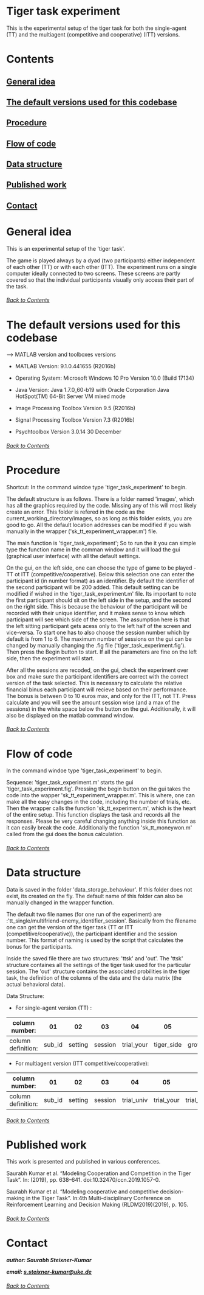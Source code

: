 # Tiger task experiment
This is the experimental setup of the tiger task for both the single-agent (TT) and the multiagent (competitive and cooperative) (ITT) versions.

# Contents
## [General idea](https://github.com/SteixnerKumar/tiger_task_experiment/blob/master/README.md#general-idea-1)
## [The default versions used for this codebase](https://github.com/SteixnerKumar/tiger_task_experiment/blob/master/README.md#the-default-versions-used-for-this-codebase-1)
## [Procedure](https://github.com/SteixnerKumar/tiger_task_experiment/blob/master/README.md#procedure-1)
## [Flow of code](https://github.com/SteixnerKumar/tiger_task_experiment/blob/master/README.md#flow-of-code-1)
## [Data structure](https://github.com/SteixnerKumar/tiger_task_experiment/blob/master/README.md#data-structure-1)
## [Published work](https://github.com/SteixnerKumar/tiger_task_experiment/blob/master/README.md#published-work-1)
## [Contact](https://github.com/SteixnerKumar/tiger_task_experiment/blob/master/README.md#contact-1)

# General idea
This is an experimental setup of the 'tiger task'.

The game is played always by a dyad (two participants) either independent of each other (TT) or with each other (ITT).
The experiment runs on a single computer ideally connected to two screens. These screens are partly covered so that the individual participants visually only access their part of the task.

###### [Back to Contents](https://github.com/SteixnerKumar/tiger_task_experiment/blob/master/README.md#Contents)

# The default versions used for this codebase
--> MATLAB version and toolboxes versions 

+ MATLAB Version: 9.1.0.441655 (R2016b)

+ Operating System: Microsoft Windows 10 Pro Version 10.0 (Build 17134)

+ Java Version: Java 1.7.0_60-b19 with Oracle Corporation Java HotSpot(TM) 64-Bit Server VM mixed mode

+ Image Processing Toolbox                              Version 9.5         (R2016b)                

+ Signal Processing Toolbox                             Version 7.3         (R2016b)     

+ Psychtoolbox                                          Version 3.0.14      30 December
###### [Back to Contents](https://github.com/SteixnerKumar/tiger_task_experiment/blob/master/README.md#Contents)

# Procedure
Shortcut: In the command windoe type 'tiger_task_experiment' to begin.

The default structure is as follows.
There is a folder named 'images', which has all the graphics required by the code. Missing any of this will most likely create an error. This folder is refered in the code as the current_working_directory/images, so as long as this folder exists, you are good to go. All the default location addresses can be modified if you wish manually in the wrapper ('sk_tt_experiment_wrapper.m') file.

The main function is 'tiger_task_experiment'; So to run the it you can simple type the function name in the comman window and it will load the gui (graphical user interface) with all the default settings.

On the gui, on the left side, one can choose the type of game to be played - TT ot ITT (competitive/cooperative).
Below this selection one can enter the participant id (in number format) as an identifier. By default the identifier of the second participant will be 200 added. This default setting can be modified if wished in the 'tiger_task_experiment.m' file. Its important to note the first participant should sit on the left side in the setup, and the second on the right side. This is because the behaviour of the participant will be recorded with their unique identifier, and it makes sense to know which participant will see which side of the screen. The assumption here is that the left sitting participant gets acess only to the left half of the screen and vice-versa. 
To start one has to also choose the session number which by default is from 1 to 6. The maximum number of sessions on the gui can be changed by manually changing the .fig file ('tiger_task_experiment.fig'). Then press the Begin button to start. If all the parameters are fine on the left side, then the experiment will start.

After all the sessions are recoded, on the gui, check the experiment over box and make sure the participant identifiers are correct with the correct version of the task selected. This is necessary to calculate the relative financial binus each participant will recieve based on their performance. The bonus is between 0 to 10 euros max, and only for the ITT, not TT. Press calculate and you will see the amount session wise (and a max of the sessions) in the white space below the button on the gui. Additionally, it will also be displayed on the matlab command window.

###### [Back to Contents](https://github.com/SteixnerKumar/tiger_task_experiment/blob/master/README.md#Contents)

# Flow of code
In the command windoe type 'tiger_task_experiment' to begin.

Sequence: 'tiger_task_experiment.m' starts the gui 'tiger_task_experiment.fig'. Pressing the begin button on the gui takes the code into the wapper 'sk_tt_experiment_wrapper.m'. This is where, one can make all the easy changes in the code, including the number of trials, etc. Then the wrapper calls the function 'sk_tt_experiment.m', which is the heart of the entire setup. This function displays the task and records all the responses. Please be very careful changing anything inside this function as it can easily break the code. Additionally the function 'sk_tt_moneywon.m' called from the gui does the bonus calculation.

###### [Back to Contents](https://github.com/SteixnerKumar/tiger_task_experiment/blob/master/README.md#Contents)

# Data structure
Data is saved in the folder 'data_storage_behaviour'. If this folder does not exist, its created on the fly. The default name of this folder can also be manually changed in the wrapper function.

The default two file names (for one run of the experiment) are :'tt_single/multifriend-enemy_identifier_session'. Basically from the filename one can get the version of the tiger task (TT or ITT (competitive/cooperative)), the participant identifier and the session number. This format of naming is used by the script that calculates the bonus for the participants.

Inside the saved file there are two structures: 'ttsk' and 'out'. The 'ttsk' structure containes all the settings of the tiger task used for the particular session. The 'out' structure contains the associated probilities in the tiger task, the definition of the columns of the data and the data matrix (the actual behavioral data).

Data Structure:

+ For single-agent version (TT) :

| column number: | 01 | 02 | 03 | 04 | 05 | 06 | 07 | 08 | 09 | 10 | 11 | 12 | 13 |
| - | - | - | - | - | - | - | - | - | - | - | - | - | - |
|column definition: | sub_id  | setting | session  | trial_your | tiger_side  | growl_side | growl_correct | action_your | action_your_rt  | forced_action_listen | reward_your  | reward_relative_your | reward_cumulative_your |

+ For multiagent version (ITT competitive/cooperative):

| column number: | 01 | 02 | 03 | 04 | 05 | 06 | 07 | 08 | 09 | 10 | 11 | 12 | 13 | 14 | 15 | 16 | 17 | 18 | 19 | 20 | 21 | 22 | 23 | 24 | 25 | 26 | 27 | 28 |
| - | - | - | - | - | - | - | - | - | - | - | - | - | - | - | - | - | - | - | - | - | - | - | - | - | - | - | - | - |
|column definition: | sub_id  | setting | session | trial_univ | trial_your | trial_partner | tiger_side | growl_side | growl_correct  | creek_side | creek_correct | action_your | action_your_rt  | prediction | prediction_rt | action_partner | action_partner_rt  | prediction_partner | prediction_partner_rt | forced_action_listen | forced_prediction_listen  | prediction_correct | reward_your  | reward_relative_your | reward_cumulative_your | reward_partner | reward_relative_partner | reward_cumulative_partner |

###### [Back to Contents](https://github.com/SteixnerKumar/tiger_task_experiment/blob/master/README.md#Contents)

# Published work
This work is presented and published in various conferences.

Saurabh Kumar et al. “Modeling Cooperation and Competition in the Tiger Task”. In: (2019), pp. 638–641. doi:10.32470/ccn.2019.1057-0.

Saurabh Kumar et al. “Modeling cooperative and competitive decision-making in the Tiger Task”. In:4th Multi-disciplinary Conference on Reinforcement Learning and Decision Making (RLDM2019)(2019), p. 105.


###### [Back to Contents](https://github.com/SteixnerKumar/tiger_task_experiment/blob/master/README.md#Contents)

# Contact
***author: Saurabh Steixner-Kumar***

***email: s.steixner-kumar@uke.de*** 

###### [Back to Contents](https://github.com/SteixnerKumar/tiger_task_experiment/blob/master/README.md#Contents)
